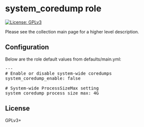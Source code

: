 # system_coredump role

[![License: GPLv3](https://img.shields.io/badge/license-GPLv3-brightgreen.svg)](https://www.gnu.org/licenses/gpl-3.0)

Please see the collection main page for a higher level description.

## Configuration

Below are the role default values from defaults/main.yml:

<pre>
---
# Enable or disable system-wide coredumps
system_coredump_enable: false

# System-wide ProcessSizeMax setting
system_coredump_process_size_max: 4G
</pre>

## License

GPLv3+
